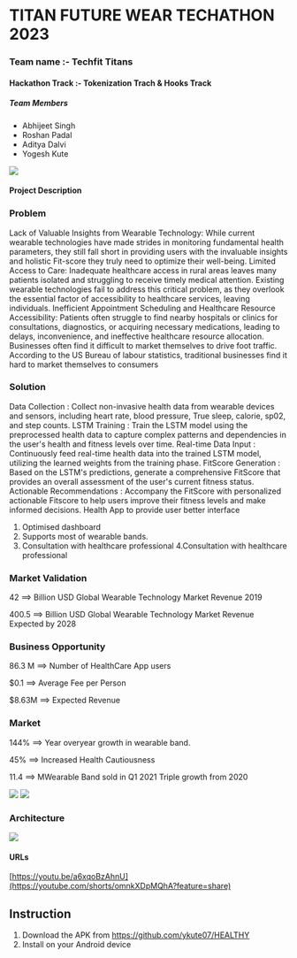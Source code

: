 # TITAN FUTURE WEAR TECHATHON 2023
### Team name :- Techfit Titans
#### Hackathon Track :- Tokenization Trach & Hooks Track


##### Team Members
- Abhijeet Singh
- Roshan Padal
- Aditya Dalvi
- Yogesh Kute

<img src='./screenshot/prot1.jpg' />

#### Project Description
### Problem
Lack of Valuable Insights from Wearable Technology: While current wearable technologies have made strides in monitoring fundamental health parameters, they still fall short in providing users with the invaluable insights and holistic Fit-score they truly need to optimize their well-being.
Limited Access to Care: Inadequate healthcare access in rural areas leaves many patients isolated and struggling to receive timely medical attention. Existing wearable technologies fail to address this critical problem, as they overlook the essential factor of accessibility to healthcare services, leaving individuals.
Inefficient Appointment Scheduling and Healthcare Resource Accessibility: Patients often struggle to find nearby hospitals or clinics for consultations, diagnostics, or acquiring necessary medications, leading to delays, inconvenience, and ineffective healthcare resource allocation.
Businesses often find it difficult to market themselves to drive foot traffic. According to the US Bureau of labour statistics, traditional businesses find it hard to market themselves to consumers

### Solution
Data Collection : Collect non-invasive health data from wearable devices and sensors, including heart rate, blood pressure, True sleep, calorie, sp02, and step counts.
LSTM Training : Train the LSTM model using the preprocessed health data to capture complex patterns and dependencies in the user's health and fitness levels over time.
Real-time Data Input : Continuously feed real-time health data into the trained LSTM model, utilizing the learned weights from the training phase.
FitScore Generation :
Based on the LSTM's predictions, generate a comprehensive FitScore that provides an overall assessment of the user's current fitness status.
Actionable Recommendations : Accompany the FitScore with personalized actionable Fitscore to help users improve their fitness levels and make informed decisions.
 Health App  to provide user better interface
1. Optimised dashboard
2. Supports most of wearable bands.
3. Consultation with healthcare professional
4.Consultation with healthcare professional


### Market Validation

42  ==> Billion USD Global Wearable Technology Market Revenue 2019

400.5  ==> Billion USD Global Wearable Technology Market Revenue Expected by 2028

### Business Opportunity

86.3 M ==> Number of HealthCare App users

$0.1 ==> Average Fee per Person

$8.63M ==> Expected Revenue

 

### Market

144% ==> Year overyear growth in wearable band.

45% ==> Increased Health Cautiousness

11.4 ==> MWearable Band sold in Q1 2021 Triple  growth from 2020




<img src='./screenshot/prot2.jpg' />

<img src='./screenshot/prot3.jpg' />


### Architecture
<img src='./screenshot/arch.jpg' />


#### URLs
[https://youtu.be/a6xqoBzAhnU](https://youtube.com/shorts/omnkXDpMQhA?feature=share)


## Instruction
1. Download the APK from https://github.com/ykute07/HEALTHY
2. Install on your Android device





